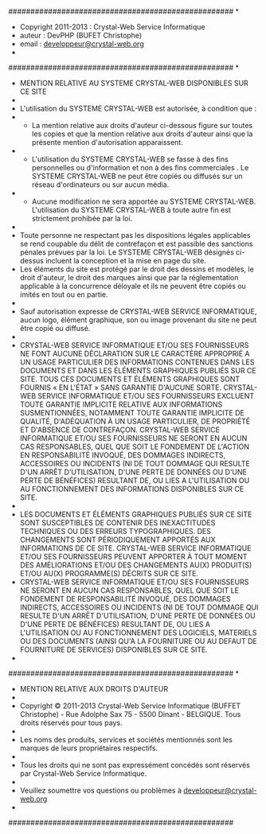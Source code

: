 ###################################################
 *
 *	Copyright 2011-2013 	: Crystal-Web Service Informatique
 *	auteur					: DevPHP (BUFET Christophe)	
 *	email					: developpeur@crystal-web.org
 *
###################################################
 * 
 * MENTION RELATIVE AU SYSTEME CRYSTAL-WEB DISPONIBLES SUR CE SITE
 * 
 * L'utilisation du SYSTEME CRYSTAL-WEB est autorisée, à condition que :
 * - La mention relative aux droits d'auteur ci-dessous figure sur toutes les copies et que la mention relative aux droits d'auteur ainsi que la présente mention d'autorisation apparaissent.
 * - L'utilisation du SYSTEME CRYSTAL-WEB se fasse à des fins personnelles ou d'information et non à des fins commerciales . Le SYSTEME CRYSTAL-WEB ne peut être copiés ou diffusés sur un réseau d'ordinateurs ou sur aucun média.
 * - Aucune modification ne sera apportée au SYSTEME CRYSTAL-WEB. L'utilisation du SYSTEME CRYSTAL-WEB à toute autre fin est strictement prohibée par la loi.
 * 
 * Toute personne ne respectant pas les dispositions légales applicables se rend coupable du délit de contrefaçon et est passible des sanctions pénales prévues par la loi. Le SYSTEME CRYSTAL-WEB désignés ci-dessus incluent la conception et la mise en page du site.
 * Les éléments du site est protégé par le droit des dessins et modèles, le droit d'auteur, le droit des marques ainsi que par la réglementation applicable à la concurrence déloyale et ils ne peuvent être copiés ou imités en tout ou en partie.
 * 
 * Sauf autorisation expresse de CRYSTAL-WEB SERVICE INFORMATIQUE, aucun logo, élément graphique, son ou image provenant du site ne peut être copié ou diffusé.
 * 
 * CRYSTAL-WEB SERVICE INFORMATIQUE ET/OU SES FOURNISSEURS NE FONT AUCUNE DÉCLARATION SUR LE CARACTÈRE APPROPRIÉ A UN USAGE PARTICULIER DES INFORMATIONS CONTENUES DANS LES DOCUMENTS ET DANS LES ÉLÉMENTS GRAPHIQUES PUBLIÉS SUR CE SITE. TOUS CES DOCUMENTS ET ÉLÉMENTS GRAPHIQUES SONT FOURNIS « EN L'ÉTAT » SANS GARANTIE D'AUCUNE SORTE. CRYSTAL-WEB SERVICE INFORMATIQUE ET/OU SES FOURNISSEURS EXCLUENT TOUTE GARANTIE IMPLICITE RELATIVE AUX INFORMATIONS SUSMENTIONNÉES, NOTAMMENT TOUTE GARANTIE IMPLICITE DE QUALITÉ, D'ADÉQUATION À UN USAGE PARTICULIER, DE PROPRIÉTÉ ET D'ABSENCE DE CONTREFAÇON. CRYSTAL-WEB SERVICE INFORMATIQUE ET/OU SES FOURNISSEURS NE SERONT EN AUCUN CAS RESPONSABLES, QUEL QUE SOIT LE FONDEMENT DE L'ACTION EN RESPONSABILITÉ INVOQUÉ, DES DOMMAGES INDIRECTS, ACCESSOIRES OU INCIDENTS (NI DE TOUT DOMMAGE QUI RESULTE D'UN ARRÊT D'UTILISATION, D'UNE PERTE DE DONNÉES OU D'UNE PERTE DE BÉNÉFICES) RESULTANT DE, OU LIES A L'UTILISATION OU AU FONCTIONNEMENT DES INFORMATIONS DISPONIBLES SUR CE SITE.
 * 
 * LES DOCUMENTS ET ÉLÉMENTS GRAPHIQUES PUBLIÉS SUR CE SITE SONT SUSCEPTIBLES DE CONTENIR DES INEXACTITUDES TECHNIQUES OU DES ERREURS TYPOGRAPHIQUES. DES CHANGEMENTS SONT PÉRIODIQUEMENT APPORTÉS AUX INFORMATIONS DE CE SITE. CRYSTAL-WEB SERVICE INFORMATIQUE ET/OU SES FOURNISSEURS PEUVENT APPORTER À TOUT MOMENT DES AMÉLIORATIONS ET/OU DES CHANGEMENTS AU(X) PRODUIT(S) ET/OU AU(X) PROGRAMME(S) DÉCRITS SUR CE SITE.
 * CRYSTAL-WEB SERVICE INFORMATIQUE ET/OU SES FOURNISSEURS NE SERONT EN AUCUN CAS RESPONSABLES, QUEL QUE SOIT LE FONDEMENT DE RESPONSABILITÉ INVOQUÉ, DES DOMMAGES INDIRECTS, ACCESSOIRES OU INCIDENTS (NI DE TOUT DOMMAGE QUI RESULTE D'UN ARRÊT D'UTILISATION, D'UNE PERTE DE DONNÉES OU D'UNE PERTE DE BÉNÉFICES) RESULTANT DE, OU LIES A L'UTILISATION OU AU FONCTIONNEMENT DES LOGICIELS, MATERIELS OU DES DOCUMENTS (AINSI QU'A LA FOURNITURE OU AU DEFAUT DE FOURNITURE DE SERVICES) DISPONIBLES SUR CE SITE.
 * 
###################################################
 * 
 * MENTION RELATIVE AUX DROITS D'AUTEUR
 * 
 * Copyright © 2011-2013 Crystal-Web Service Informatique (BUFFET Christophe) - Rue Adolphe Sax 75 - 5500 Dinant - BELGIQUE. Tous droits réservés pour tous pays.
 * 
 * Les noms des produits, services et sociétés mentionnés sont les marques de leurs propriétaires respectifs.
 * 
 * Tous les droits qui ne sont pas expressément concédés sont réservés par Crystal-Web Service Informatique.
 * 
 * Veuillez soumettre vos questions ou problèmes à developpeur@crystal-web.org
 * 
###################################################